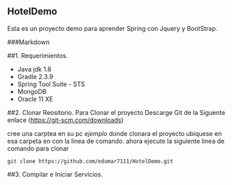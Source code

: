 ## HotelDemo 
Esta es un proyecto demo para aprender Spring con Jquery y BootStrap.

###Markdown

##1. Requerimientos.
  * Java jdk 1.8
  * Gradle 2.3.9
  * Spring Tool Suite - STS
  * MongoDB
  * Oracle 11 XE
  
##2. Clonar Reositorio.
Para Clonar el proyecto Descarge Git de la Siguente enlace (https://git-scm.com/downloads)

cree una carptea en su pc _ejemplo <repositorio>_ donde clonara el proyecto ubiquese en esa carpeta en con la
linea de comando. ahora ejecute la siguiente linea de comando para clonar
  ```
  git clone https://github.com/edumar7111/HotelDemo.git
  ```
  
##3. Compilar e Iniciar Servicios.


